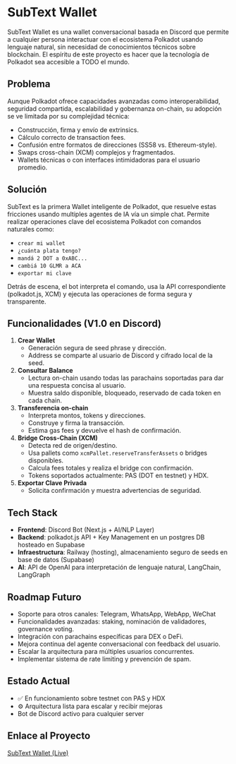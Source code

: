 # SubText Wallet

SubText Wallet es una wallet conversacional basada en Discord que permite a cualquier persona interactuar con el ecosistema Polkadot usando lenguaje natural, sin necesidad de conocimientos técnicos sobre blockchain.
El espíritu de este proyecto es hacer que la tecnología de Polkadot sea accesible a TODO el mundo.

## Problema

Aunque Polkadot ofrece capacidades avanzadas como interoperabilidad, seguridad compartida, escalabilidad y gobernanza on-chain, su adopción se ve limitada por su complejidad técnica:

*   Construcción, firma y envío de extrinsics.
*   Cálculo correcto de transaction fees.
*   Confusión entre formatos de direcciones (SS58 vs. Ethereum-style).
*   Swaps cross-chain (XCM) complejos y fragmentados.
*   Wallets técnicas o con interfaces intimidadoras para el usuario promedio.

## Solución

SubText es la primera Wallet inteligente de Polkadot, que resuelve estas fricciones usando multiples agentes de IA vía un simple chat. Permite realizar operaciones clave del ecosistema Polkadot con comandos naturales como:

*   `crear mi wallet`
*   `¿cuánta plata tengo?`
*   `mandá 2 DOT a 0xABC...`
*   `cambiá 10 GLMR a ACA`
*   `exportar mi clave`

Detrás de escena, el bot interpreta el comando, usa la API correspondiente (polkadot.js, XCM) y ejecuta las operaciones de forma segura y transparente.

## Funcionalidades (V1.0 en Discord)

1.  **Crear Wallet**
    *   Generación segura de seed phrase y dirección.
    *   Address se comparte al usuario de Discord y cifrado local de la seed.
2.  **Consultar Balance**
    *   Lectura on-chain usando todas las parachains soportadas para dar una respuesta concisa al usuario.
    *   Muestra saldo disponible, bloqueado, reservado de cada token en cada chain.
3.  **Transferencia on-chain**
    *   Interpreta montos, tokens y direcciones.
    *   Construye y firma la transacción.
    *   Estima gas fees y devuelve el hash de confirmación.
4.  **Bridge Cross-Chain (XCM)**
    *   Detecta red de origen/destino.
    *   Usa pallets como `xcmPallet.reserveTransferAssets` o bridges disponibles.
    *   Calcula fees totales y realiza el bridge con confirmación.
    *   Tokens soportados actualmente: PAS (DOT en testnet) y HDX.
5.  **Exportar Clave Privada**
    *   Solicita confirmación y muestra advertencias de seguridad.

## Tech Stack

*   **Frontend**: Discord Bot (Next.js + AI/NLP Layer)
*   **Backend**: polkadot.js API + Key Management en un postgres DB hosteado en Supabase
*   **Infraestructura**: Railway (hosting), almacenamiento seguro de seeds en base de datos (Supabase)
*   **AI**: API de OpenAI para interpretación de lenguaje natural, LangChain, LangGraph

## Roadmap Futuro

*   Soporte para otros canales: Telegram, WhatsApp, WebApp, WeChat
*   Funcionalidades avanzadas: staking, nominación de validadores, governance voting.
*   Integración con parachains específicas para DEX o DeFi.
*   Mejora continua del agente conversacional con feedback del usuario.
*   Escalar la arquitectura para múltiples usuarios concurrentes.
*   Implementar sistema de rate limiting y prevención de spam.

## Estado Actual

*   ✅ En funcionamiento sobre testnet con PAS y HDX
*   ⚙️ Arquitectura lista para escalar y recibir mejoras
*   Bot de Discord activo para cualquier server

## Enlace al Proyecto

[SubText Wallet (Live)](https://discord.gg/UTj2Av32)